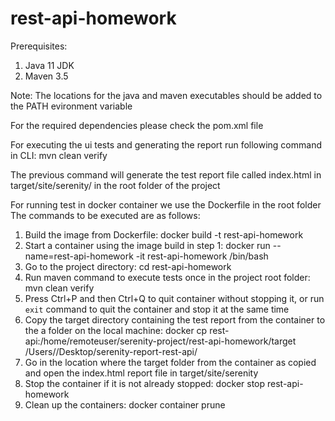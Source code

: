 # rest-api-homework

Prerequisites:
1. Java 11 JDK
2. Maven 3.5

Note: The locations for the java and maven executables should be added to the PATH evironment variable

For the required dependencies please check the pom.xml file

For executing the ui tests and generating the report run following command in CLI:
mvn clean verify

The previous command will generate the test report file called index.html in target/site/serenity/ in the root folder of the project

For running test in docker container we use the Dockerfile in the root folder
The commands to be executed are as follows:
1. Build the image from Dockerfile: docker build -t rest-api-homework
2. Start a container using the image build in step 1: docker run --name=rest-api-homework -it rest-api-homework /bin/bash
3. Go to the project directory: cd rest-api-homework
4. Run maven command to execute tests once in the project root folder: mvn clean verify
5. Press Ctrl+P and then Ctrl+Q to quit container without stopping it, or run `exit` command to quit the container and stop it at the same time
6. Copy the target directory containing the test report from the container to the a folder on the local machine: docker cp rest-api:/home/remoteuser/serenity-project/rest-api-homework/target /Users/<user>/Desktop/serenity-report-rest-api/
7. Go in the location where the target folder from the container as copied and open the index.html report file in target/site/serenity
8. Stop the container if it is not already stopped: docker stop rest-api-homework
9. Clean up the containers: docker container prune